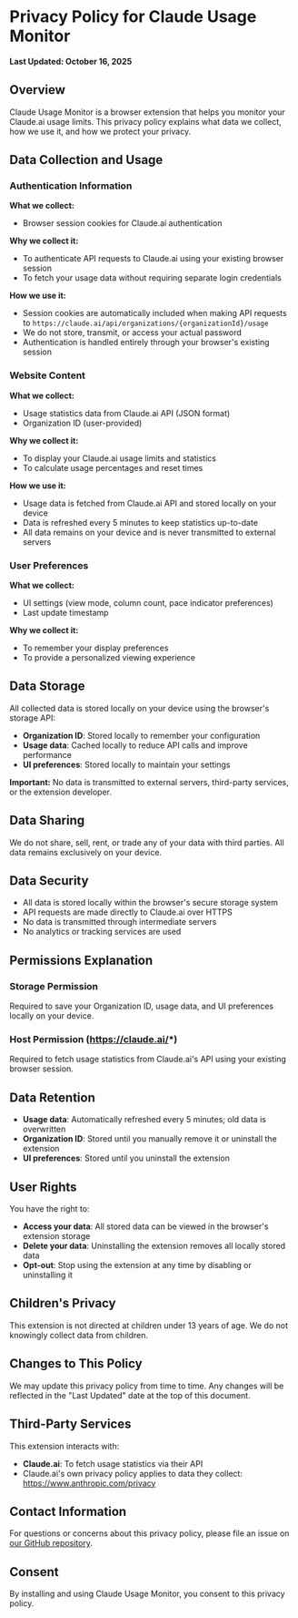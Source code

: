 # Privacy Policy for Claude Usage Monitor

**Last Updated: October 16, 2025**

## Overview

Claude Usage Monitor is a browser extension that helps you monitor your Claude.ai usage limits. This privacy policy explains what data we collect, how we use it, and how we protect your privacy.

## Data Collection and Usage

### Authentication Information

**What we collect:**
- Browser session cookies for Claude.ai authentication

**Why we collect it:**
- To authenticate API requests to Claude.ai using your existing browser session
- To fetch your usage data without requiring separate login credentials

**How we use it:**
- Session cookies are automatically included when making API requests to `https://claude.ai/api/organizations/{organizationId}/usage`
- We do not store, transmit, or access your actual password
- Authentication is handled entirely through your browser's existing session

### Website Content

**What we collect:**
- Usage statistics data from Claude.ai API (JSON format)
- Organization ID (user-provided)

**Why we collect it:**
- To display your Claude.ai usage limits and statistics
- To calculate usage percentages and reset times

**How we use it:**
- Usage data is fetched from Claude.ai API and stored locally on your device
- Data is refreshed every 5 minutes to keep statistics up-to-date
- All data remains on your device and is never transmitted to external servers

### User Preferences

**What we collect:**
- UI settings (view mode, column count, pace indicator preferences)
- Last update timestamp

**Why we collect it:**
- To remember your display preferences
- To provide a personalized viewing experience

## Data Storage

All collected data is stored locally on your device using the browser's storage API:

- **Organization ID**: Stored locally to remember your configuration
- **Usage data**: Cached locally to reduce API calls and improve performance
- **UI preferences**: Stored locally to maintain your settings

**Important:** No data is transmitted to external servers, third-party services, or the extension developer.

## Data Sharing

We do not share, sell, rent, or trade any of your data with third parties. All data remains exclusively on your device.

## Data Security

- All data is stored locally within the browser's secure storage system
- API requests are made directly to Claude.ai over HTTPS
- No data is transmitted through intermediate servers
- No analytics or tracking services are used

## Permissions Explanation

### Storage Permission
Required to save your Organization ID, usage data, and UI preferences locally on your device.

### Host Permission (https://claude.ai/*)
Required to fetch usage statistics from Claude.ai's API using your existing browser session.

## Data Retention

- **Usage data**: Automatically refreshed every 5 minutes; old data is overwritten
- **Organization ID**: Stored until you manually remove it or uninstall the extension
- **UI preferences**: Stored until you uninstall the extension

## User Rights

You have the right to:
- **Access your data**: All stored data can be viewed in the browser's extension storage
- **Delete your data**: Uninstalling the extension removes all locally stored data
- **Opt-out**: Stop using the extension at any time by disabling or uninstalling it

## Children's Privacy

This extension is not directed at children under 13 years of age. We do not knowingly collect data from children.

## Changes to This Policy

We may update this privacy policy from time to time. Any changes will be reflected in the "Last Updated" date at the top of this document.

## Third-Party Services

This extension interacts with:
- **Claude.ai**: To fetch usage statistics via their API
- Claude.ai's own privacy policy applies to data they collect: https://www.anthropic.com/privacy

## Contact Information

For questions or concerns about this privacy policy, please file an issue on [our GitHub repository](https://github.com/oov/claude-usage-monitor).

## Consent

By installing and using Claude Usage Monitor, you consent to this privacy policy.

